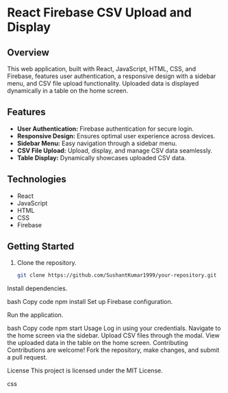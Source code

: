 # React Firebase CSV Upload and Display

## Overview

This web application, built with React, JavaScript, HTML, CSS, and Firebase, features user authentication, a responsive design with a sidebar menu, and CSV file upload functionality. Uploaded data is displayed dynamically in a table on the home screen.

## Features

- **User Authentication:** Firebase authentication for secure login.
- **Responsive Design:** Ensures optimal user experience across devices.
- **Sidebar Menu:** Easy navigation through a sidebar menu.
- **CSV File Upload:** Upload, display, and manage CSV data seamlessly.
- **Table Display:** Dynamically showcases uploaded CSV data.

## Technologies

- React
- JavaScript
- HTML
- CSS
- Firebase

## Getting Started

1. Clone the repository.
   ```bash
   git clone https://github.com/SushantKumar1999/your-repository.git
Install dependencies.

bash
Copy code
npm install
Set up Firebase configuration.

Run the application.

bash
Copy code
npm start
Usage
Log in using your credentials.
Navigate to the home screen via the sidebar.
Upload CSV files through the modal.
View the uploaded data in the table on the home screen.
Contributing
Contributions are welcome! Fork the repository, make changes, and submit a pull request.

License
This project is licensed under the MIT License.

css

